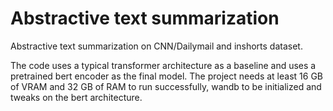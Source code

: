 # Abstractive text summarization
Abstractive text summarization on CNN/Dailymail and inshorts dataset.

The code uses a typical transformer architecture as a baseline and uses a pretrained bert encoder as the final model. The project needs at least 16 GB of VRAM and 32 GB of RAM to run successfully, wandb to be initialized and tweaks on the bert architecture.
